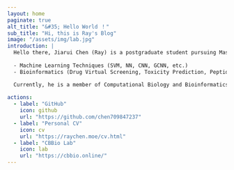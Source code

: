 ```yaml
---
layout: home
paginate: true
alt_title: "&#35; Hello World ！"
sub_title: "Hi, this is Ray's Blog"
image: "/assets/img/lab.jpg"
introduction: |
  Hello there, Jiarui Chen (Ray) is a postgraduate student pursuing Master's degree at the University of Macau. His research interests include:
  
  - Machine Learning Techniques (SVM, NN, CNN, GCNN, etc.)
  - Bioinformatics (Drug Virtual Screening, Toxicity Prediction, Peptide Activity Prediction, etc.)

  Currently, he is a member of Computational Biology and Bioinformatics Lab (CBBio) of the University of Macau, under the supervision of Professor Shirley W. I. Siu.
    
actions:
  - label: "GitHub"
    icon: github
    url: "https://github.com/chen709847237"
  - label: "Personal CV"
    icon: cv
    url: "https://raychen.moe/cv.html"
  - label: "CBBio Lab"
    icon: lab
    url: "https://cbbio.online/"
---
```

